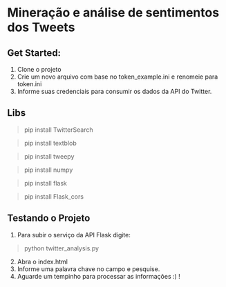 # Mineração e análise de sentimentos dos Tweets

## Get Started:

1. Clone o projeto
2. Crie um novo arquivo com base no token_example.ini e renomeie para token.ini 
3. Informe suas credenciais para consumir os dados da API do Twitter.


## Libs

>pip install TwitterSearch

>pip install textblob

>pip install tweepy

>pip install numpy

>pip install flask

>pip install Flask_cors 

## Testando o Projeto

1. Para subir o serviço da API Flask digite:
> python twitter_analysis.py
2. Abra o index.html
3. Informe uma palavra chave no campo e pesquise.
4. Aguarde um tempinho para processar as informações :) ! 

